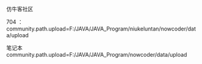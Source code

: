 仿牛客社区

704 ：
community.path.upload=F:/JAVA/JAVA_Program/niukeluntan/nowcoder/data/upload
<property name="LOG_PATH" value="F:/JAVA/JAVA项目/仿牛客论坛/nowcoder/data"/>


笔记本
community.path.upload=F:/JAVA/JAVA_Program/nowcoder/data/upload
<property name="LOG_PATH" value="F:/JAVA/JAVA_projects/仿牛客论坛/nowcoder/data"/>
